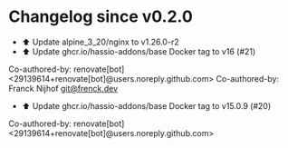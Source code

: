 # Changelog since v0.2.0
- ⬆️ Update alpine_3_20/nginx to v1.26.0-r2 
- ⬆️ Update ghcr.io/hassio-addons/base Docker tag to v16 (#21)

Co-authored-by: renovate[bot] <29139614+renovate[bot]@users.noreply.github.com>
Co-authored-by: Franck Nijhof <git@frenck.dev> 
- ⬆️ Update ghcr.io/hassio-addons/base Docker tag to v15.0.9 (#20)

Co-authored-by: renovate[bot] <29139614+renovate[bot]@users.noreply.github.com> 
